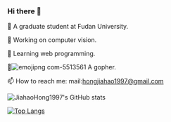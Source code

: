 ### Hi there 👋

<!--
**JiahaoHong1997/JiahaoHong1997** is a ✨ _special_ ✨ repository because its `README.md` (this file) appears on your GitHub profile.

Here are some ideas to get you started:

- 
- 
- 
- 
- 💬 Ask me about ...
- 
- 😄 Pronouns: ...
- 
-->

🤔 A graduate student at Fudan University.

🔭 Working on computer vision.

🌱 Learning web programming.

👯![emojipng com-5513561](https://user-images.githubusercontent.com/49899327/161464973-f13d97e5-0e39-4f14-94cf-e5fbc3c5d5bd.png)
 A gopher.

<!-- ⚡ Fun fact: Games
-->

📫 How to reach me: mail:hongjiahao1997@gmail.com

![JiahaoHong1997's GitHub stats](https://github-readme-stats.vercel.app/api?username=JiahaoHong1997&theme=solarized-dark&show_icons=true&show_owner=true)

<!--
-- [![Readme Card](https://github-readme-stats.vercel.app/api/pin/?username=JiahaoHong1997&repo=distributed-fileServer)](https://github.com/anuraghazra/github-- -- readme-stats)
-->

[![Top Langs](https://github-readme-stats.vercel.app/api/top-langs/?username=JiahaoHong1997&hide=html,javascript,css,EJS,Stylus&langs_count=5)](https://github.com/anuraghazra/github-readme-stats)







